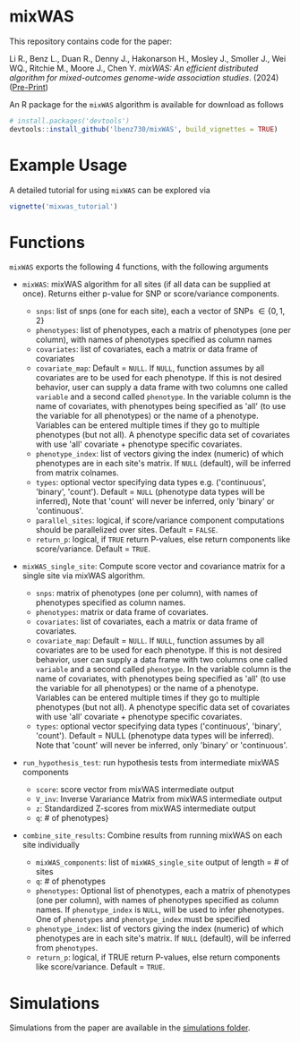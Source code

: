 # mixWAS

This repository contains code for the paper: 

Li R., Benz L., Duan R., Denny J., Hakonarson H., Mosley J., Smoller J., Wei WQ., Ritchie M., Moore J., Chen Y. _mixWAS: An efficient distributed algorithm for mixed-outcomes genome-wide association studies_. (2024) ([Pre-Print](https://www.medrxiv.org/content/10.1101/2024.01.09.24301073v1))


An R package for the `mixWAS` algorithm is available for download as follows

``` r
# install.packages('devtools')
devtools::install_github('lbenz730/mixWAS', build_vignettes = TRUE)
```

# Example Usage
A detailed tutorial for using `mixWAS` can be explored via

``` r
vignette('mixwas_tutorial') 
```

# Functions
`mixWAS` exports the following 4 functions, with the following arguments


* `mixWAS`: mixWAS algorithm for all sites (if all data can be supplied at once). Returns either p-value for SNP or score/variance components.
    * `snps`: list of snps (one for each site), each a vector of SNPs $\in \{0,1,2\}$
    * `phenotypes`: list of phenotypes, each a matrix of phenotypes (one per column), with names of phenotypes specified as column names
    * `covariates`: list of covariates, each a matrix or data frame of covariates
    * `covariate_map`: Default = `NULL`. If `NULL`, function assumes by all covariates are to be used for each phenotype. If this is not desired behavior, user can supply a data frame with two columns one called `variable` and a second called `phenotype`. In the variable column is the name of covariates, with phenotypes being specified as 'all' (to use the variable for all phenotypes) or the name of a phenotype. Variables can be entered multiple times if they go to multiple phenotypes (but not all). A phenotype specific data set of covariates with use 'all' covariate + phenotype specific covariates.
    * `phenotype_index`: list of vectors giving the index (numeric) of which phenotypes are in each site's matrix. If `NULL` (default), will be inferred from matrix colnames.
    * `types`: optional vector specifying data types e.g. ('continuous', 'binary', 'count'). Default = `NULL` (phenotype data types will be inferred), Note that 'count' will never be inferred, only 'binary' or 'continuous'.
    * `parallel_sites`: logical, if score/variance component computations should be parallelized over sites. Default = `FALSE`.
    * `return_p`: logical, if `TRUE` return P-values, else return components like score/variance. Default = `TRUE`.

* `mixWAS_single_site`: Compute score vector and covariance matrix for a single site via mixWAS algorithm.
    * `snps`: matrix of phenotypes (one per column), with names of phenotypes specified as column names.
    * `phenotypes`: matrix or data frame of covariates.
    * `covariates`: list of covariates, each a matrix or data frame of covariates.
    * `covariate_map`: Default = `NULL`. If `NULL`, function assumes by all covariates are to be used for each phenotype. If this is not desired behavior, user can supply a data frame with two columns one called `variable` and a second called `phenotype`. In the variable column is the name of covariates, with phenotypes being specified as 'all' (to use the variable for all phenotypes) or the name of a phenotype. Variables can be entered multiple times if they go to multiple phenotypes (but not all). A phenotype specific data set of covariates with use 'all' covariate + phenotype specific covariates.
    * `types`: optional vector specifying data types ('continuous', 'binary', 'count'). Default = NULL (phenotype data types will be inferred). Note that 'count' will never be inferred, only 'binary' or 'continuous'.
    
* `run_hypothesis_test`: run hypothesis tests from intermediate mixWAS components
  * `score`: score vector from mixWAS intermediate output
  * `V_inv`: Inverse Varariance Matrix from mixWAS intermediate output
  * `z`: Standardized Z-scores from mixWAS intermediate output
  * `q`: # of phenotypes}

* `combine_site_results`: Combine results from running mixWAS on each site individually
    * `mixWAS_components`:	list of  `mixWAS_single_site` output of length = # of sites
    * `q`: # of phenotypes
    * `phenotypes`:	Optional list of phenotypes, each a matrix of phenotypes (one per column), with names of phenotypes specified as column names. If `phenotype_index` is `NULL`, will be used to infer phenotypes. One of `phenotypes` and `phenotype_index` must be specified
    * `phenotype_index`:	list of vectors giving the index (numeric) of which phenotypes are in each site's matrix. If `NULL` (default), will be inferred from `phenotypes`.
    * `return_p`: logical, if TRUE return P-values, else return components like score/variance. Default = `TRUE`.

# Simulations

Simulations from the paper are available in the [simulations folder](https://github.com/lbenz730/mixWAS/tree/main/simulations).
